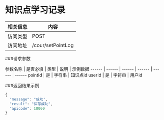 # 知识点学习记录
 相关信息 | 内容
 ------ | ------
 访问类型 | POST
 访问地址 | /cour/setPointLog

###请求参数

 参数名称 | 是否必填 | 类型 | 说明 | 示例数据
 ------ | ------ | ------ | ------ | ------ | ------
 pointId | 是 | 字符串 | 知识点id
 userId | 是 | 字符串 | 用户id
 
###返回结果示例

```javascript
{
  "message": "成功",
  "result": "保存成功",
  "apicode": 10000
}

```
